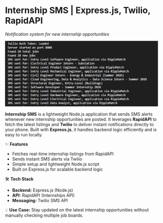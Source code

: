 # Internship SMS | Express.js, Twilio, RapidAPI
*Notification system for new internship opportunities*

![Internship SMS Screenshot](client/CostOfLiving/public/img.PNG)

**Internship SMS** is a lightweight Node.js application that sends SMS alerts whenever new internship opportunities are posted. It leverages **RapidAPI** to fetch the latest listings and **Twilio** to deliver instant notifications directly to your phone. Built with **Express.js**, it handles backend logic efficiently and is easy to run locally.

✨ **Features**
- Fetches real-time internship listings from RapidAPI
- Sends instant SMS alerts via Twilio
- Simple setup and lightweight Node.js script
- Built on Express.js for scalable backend logic

🛠 **Tech Stack**
- **Backend:** Express.js (Node.js)
- **API:** RapidAPI (Internships API)
- **Messaging:** Twilio SMS API

💡 **Use Case:** Stay updated on the latest internship opportunities without manually checking multiple job boards.

